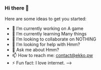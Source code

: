 ### Hi there 👋


Here are some ideas to get you started:

- 🔭 I’m currently working on A game
- 🌱 I’m currently learning Many things
- 👯 I’m looking to collaborate on NOTHING
- 🤔 I’m looking for help with Hmm?
- 💬 Ask me about Hmm?
- 📫 How to reach me: contact@ekko.pw
- ⚡ Fun fact: I love internet.
-->
